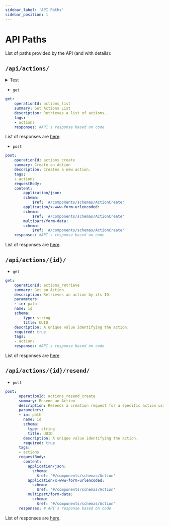 ```yaml
---
sidebar_label: 'API Paths'
sidebar_position: 1
---
```


# API Paths

List of paths provided by the API (and with details):

## `/api/actions/`

<details>
    <summary>
        Test
    </summary>
    <div>
    </div>
</details>

- `get` 

```yml title: "get"
get:
    operationId: actions_list
    summary: Get Actions List
    description: Retrieves a list of actions.
    tags:
    - actions
    responses: #API's response based on code
```
List of responses are [here](/docs/album-api/api-responses#get).

- `post` 

```yml title: "post"
post:
    operationId: actions_create
    summary: Create an Action
    description: Creates a new action.
    tags:
    - actions
    requestBody:
    content:
        application/json:
        schema:
            $ref: '#/components/schemas/ActionCreate'
        application/x-www-form-urlencoded:
        schema:
            $ref: '#/components/schemas/ActionCreate'
        multipart/form-data:
        schema:
            $ref: '#/components/schemas/ActionCreate'
    responses: #API's response based on code
```
List of responses are [here](/docs/album-api/api-responses#post).

## `/api/actions/{id}/`

- `get`

```yml
get:
    operationId: actions_retrieve
    summary: Get an Action
    description: Retrieves an action by its ID.
    parameters:
    - in: path
    name: id
    schema:
        type: string
        title: UUID
    description: A unique value identifying the action.
    required: true
    tags:
    - actions
    responses: #API's response based on code
```
List of responses are [here](/docs/album-api/api-responses#get-1)

## `/api/actions/{id}/resend/`

- `post`

```yml
post:
      operationId: actions_resend_create
      summary: Resend an Action
      description: Resends a creation request for a specific action using its ID.
      parameters:
      - in: path
        name: id
        schema:
          type: string
          title: UUID
        description: A unique value identifying the action.
        required: true
      tags:
      - actions
      requestBody:
        content:
          application/json:
            schema:
              $ref: '#/components/schemas/Action'
          application/x-www-form-urlencoded:
            schema:
              $ref: '#/components/schemas/Action'
          multipart/form-data:
            schema:
              $ref: '#/components/schemas/Action'
      responses: # API's response based on code
```
List of responses are [here](/docs/album-api/api-responses#post-1).